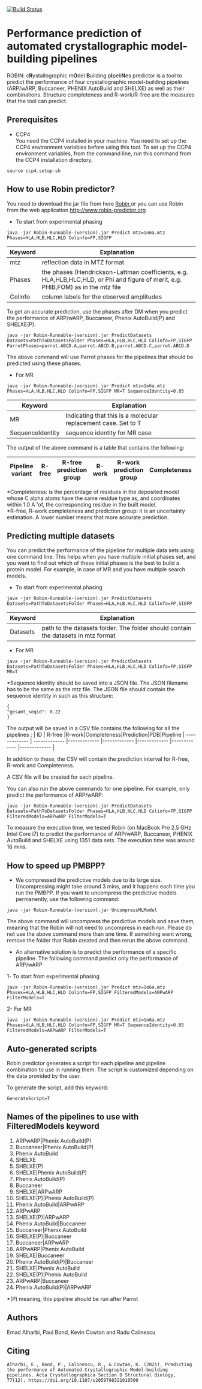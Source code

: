 [![Build Status](https://app.travis-ci.com/E-Alharbi/ROBIN.svg?token=z92wc12inrqPgG6Faxv2&branch=master)](https://app.travis-ci.com/E-Alharbi/ROBIN)

# Performance prediction of automated crystallographic model-building pipelines

ROBIN: c**R**ystallographic m**O**del **B**uilding p**I**peli**N**es predictor is a tool to predict the performance of four crystallographic model-building pipelines (ARP/wARP, Buccaneer, PHENIX AutoBuild and SHELXE) as well as their combinations. Structure completeness and R-work/R-free are the measures that the tool can predict.    



## Prerequisites

- CCP4 <br />
You need the CCP4 installed in your machine. You need to set up the CCP4 environment variables before using this tool. To set up the CCP4 environment variables, from the command line, run this command from the CCP4 installation directory. 
```
source ccp4.setup-sh  
```

## How to use Robin predictor? 

You need to download the jar file from here <a href="https://github.com/E-Alharbi/ROBIN/releases"> Robin </a> or you can use Robin from the web application <a href="http://www.robin-predictor.org"> http://www.robin-predictor.org </a>

- To start from experimental phasing <br />
```
java -jar Robin-Runnable-(version).jar Predict mtz=1o6a.mtz Phases=HLA,HLB,HLC,HLD Colinfo=FP,SIGFP
```
| Keyword | Explanation |
| ------------- | ------------- |
| mtz | reflection data in MTZ format |
| Phases | the phases (Hendrickson-Lattman coefficients, e.g. HLA,HLB,HLC,HLD,  or Phi and figure of merit, e.g. PHIB,FOM) as in the mtz file  |
| Colinfo | column labels for the observed amplitudes  |

To get an accurate prediction, use the phases after DM when you predict the performance of ARP/wARP, Buccaneer, Phenix AutoBuild(P) and SHELXE(P). 

```
java -jar Robin-Runnable-(version).jar PredictDatasets Datasets=PathToDatasetsFolder Phases=HLA,HLB,HLC,HLD Colinfo=FP,SIGFP ParrotPhases=parrot.ABCD.A,parrot.ABCD.B,parrot.ABCD.C,parrot.ABCD.D
```

The above command will use Parrot phases for the pipelines that should be predicted using these phases. 


- For MR <br />
```
java -jar Robin-Runnable-(version).jar Predict mtz=1o6a.mtz Phases=HLA,HLB,HLC,HLD Colinfo=FP,SIGFP MR=T SequenceIdentity=0.85
```

| Keyword | Explanation |
| ------------- | ------------- |
| MR | Indicating that this is a molecular replacement case. Set to T    |
| SequenceIdentity | sequence identity for MR case  |

The output of the above command is a table that contains the following: 

| Pipeline variant  | R-free | R-free prediction group | R-work | R-work prediction group| Completeness |Completeness prediction group|
| ------------- | ------------- | ------------- | ------------- |------------- |------------- |------------- |

*Completeness: is the percentage of residues in the deposited model whose C alpha atoms have the same residue type as, and coordinates within 1.0 A ̊ of, the corresponding residue in the built model.  
*R-free, R-work completeness and  prediction group: it is an uncertainty estimation. A lower number means that more accurate prediction.


## Predicting multiple datasets  
You can predict the performance of the pipeline for multiple data sets using one command line. This helps when you have multiple initial phases set, and you want to find out which of these initial phases is the best to build a protein model. For example, in case of MR and you have multiple search models.  

- To start from experimental phasing <br />

```
java -jar Robin-Runnable-(version).jar PredictDatasets Datasets=PathToDatasetsFolder Phases=HLA,HLB,HLC,HLD Colinfo=FP,SIGFP
```

| Keyword | Explanation |
| ------------- | ------------- |
| Datasets | path to the datasets folder. The folder should contain the datasets in mtz format |



- For MR
```
java -jar Robin-Runnable-(version).jar PredictDatasets Datasets=PathToDatasetsFolder Phases=HLA,HLB,HLC,HLD Colinfo=FP,SIGFP MR=T
```
*Sequence identity should be saved into a JSON file. The JSON filename has to be the same as the mtz file. The JSON file should contain the sequence identity in such as this structure: 
 ```
 {
 "gesamt_seqid": 0.22
}
 ```

The output will be saved in a CSV file contains the following for all the pipelines :
 | ID | R-free |R-work|Completeness|Prediction|PDB|Pipeline
| ------------- | ------------- |------------- |------------- |------------- |------------- |------------- |


In addition to these, the CSV will contain the prediction interval for R-free, R-work and Completeness.   

A CSV file will be created for each pipeline. 

You can also run the above commands for one pipeline. For example, only predict the performance of ARP/wARP: 
 ```
java -jar Robin-Runnable-(version).jar PredictDatasets Datasets=PathToDatasetsFolder Phases=HLA,HLB,HLC,HLD Colinfo=FP,SIGFP FilteredModels=ARPwARP FilterModels=T
```

To measure the execution time, we tested Robin (on MacBook Pro 2.5 GHz Intel Core i7) to predict the performance of ARP/wARP, Buccaneer, PHENIX AutoBuild and SHELXE using 1351 data sets. The execution time was around 18 mins.    
 
## How to speed up PMBPP? 

- We compressed the predictive models due to its large size. Uncompressing might take around 3 mins, and it happens each time you run the PMBPP. If you want to uncompress the predictive models permanently, use the following command:      
```
java -jar Robin-Runnable-(version).jar UncompressMLModel
```  

The above command will uncompress the predictive models and save them, meaning that the Robin will not need to uncompress in each run. Please do not use the above command more than one time. If something went wrong, remove the folder that Robin created and then rerun the above command.   

- An alternative solution is to predict the performance of a specific pipeline. The following command predict only the performance of ARP/wARP 

1- To start from experimental phasing <br />
```
java -jar Robin-Runnable-(version).jar Predict mtz=1o6a.mtz Phases=HLA,HLB,HLC,HLD Colinfo=FP,SIGFP FilteredModels=ARPwARP FilterModels=T 
```
2- For MR <br />
```
java -jar Robin-Runnable-(version).jar Predict mtz=1o6a.mtz Phases=HLA,HLB,HLC,HLD Colinfo=FP,SIGFP MR=T SequenceIdentity=0.85 FilteredModels=ARPwARP FilterModels=T
```       

## Auto-generated scripts

Robin predictor generates a script for each pipeline and pipeline combination to use in running them. The script is customized depending on the data provided by the user. 

To generate the script, add this keyword: 
```
GenerateScript=T
```

## Names of the pipelines to use with FilteredModels keyword 
1. ARPwARP|Phenix AutoBuild(P)
2. Buccaneer|Phenix AutoBuild(P)
3. Phenix AutoBuild
4. SHELXE
5. SHELXE(P)
6. SHELXE|Phenix AutoBuild(P)
7. Phenix AutoBuild(P)
8. Buccaneer
9. SHELXE|ARPwARP
10. SHELXE(P)|Phenix AutoBuild(P)
11. Phenix AutoBuild|ARPwARP
12. ARPwARP
13. SHELXE(P)|ARPwARP
14. Phenix AutoBuild|Buccaneer
15. Buccaneer|Phenix AutoBuild
16. SHELXE(P)|Buccaneer
17. Buccaneer|ARPwARP
18. ARPwARP|Phenix AutoBuild
19. SHELXE|Buccaneer
20. Phenix AutoBuild(P)|Buccaneer
21. SHELXE|Phenix AutoBuild
22. SHELXE(P)|Phenix AutoBuild
23. ARPwARP|Buccaneer
24. Phenix AutoBuild(P)|ARPwARP

*(P) meaning, this pipeline should be run after Parrot 

## Authors

Emad Alharbi, Paul Bond, Kevin Cowtan and Radu Calinescu

## Citing

```
Alharbi, E., Bond, P., Calinescu, R., & Cowtan, K. (2021). Predicting the performance of Automated Crystallographic Model-building pipelines. Acta Crystallographica Section D Structural Biology, 77(12). https://doi.org/10.1107/s2059798321010500
```